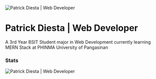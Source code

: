 ![Patrick Diesta | Web Developer](https://i.pinimg.com/originals/92/75/1e/92751e0ca5fb8b890839121c472df4f3.gif)
# Patrick Diesta | Web Developer

A 3rd Year BSIT Student major in Web Development currently learning MERN Stack at PHINMA University of Pangasinan

### Stats

![Patrick Diesta | Web Developer](https://github-readme-stats.vercel.app/api?patrikimaru=anuraghazra&show_icons=true&bg_color=00000000)




